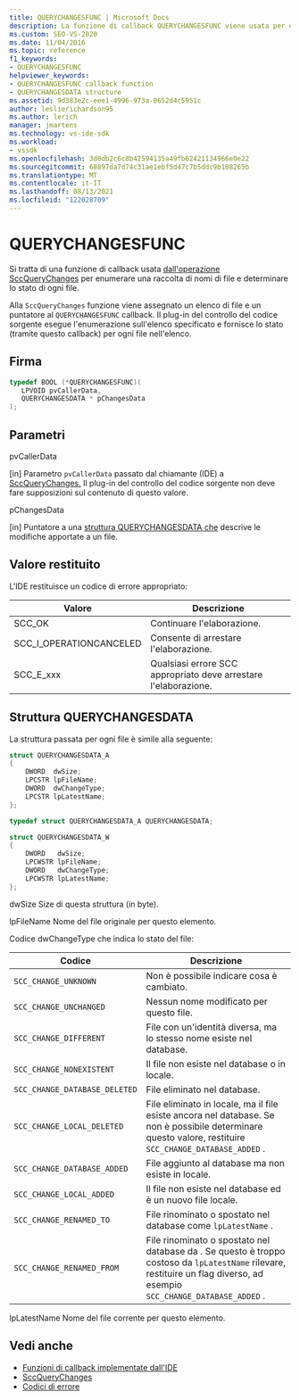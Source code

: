 ```yaml
---
title: QUERYCHANGESFUNC | Microsoft Docs
description: La funzione di callback QUERYCHANGESFUNC viene usata per enumerare una raccolta di nomi di file e determinare lo stato di ogni file.
ms.custom: SEO-VS-2020
ms.date: 11/04/2016
ms.topic: reference
f1_keywords:
- QUERYCHANGESFUNC
helpviewer_keywords:
- QUERYCHANGESFUNC callback function
- QUERYCHANGESDATA structure
ms.assetid: 9d383e2c-eee1-4996-973a-0652d4c5951c
author: leslierichardson95
ms.author: lerich
manager: jmartens
ms.technology: vs-ide-sdk
ms.workload:
- vssdk
ms.openlocfilehash: 3d0db2c6c8b42594135a49fb62421134966e0e22
ms.sourcegitcommit: 68897da7d74c31ae1ebf5d47c7b5ddc9b108265b
ms.translationtype: MT
ms.contentlocale: it-IT
ms.lasthandoff: 08/13/2021
ms.locfileid: "122028709"
---
```

# <a name="querychangesfunc"></a>QUERYCHANGESFUNC
Si tratta di una funzione di callback usata [dall'operazione SccQueryChanges](../extensibility/sccquerychanges-function.md) per enumerare una raccolta di nomi di file e determinare lo stato di ogni file.

 Alla `SccQueryChanges` funzione viene assegnato un elenco di file e un puntatore al `QUERYCHANGESFUNC` callback. Il plug-in del controllo del codice sorgente esegue l'enumerazione sull'elenco specificato e fornisce lo stato (tramite questo callback) per ogni file nell'elenco.

## <a name="signature"></a>Firma

```cpp
typedef BOOL (*QUERYCHANGESFUNC)(
   LPVOID pvCallerData,
   QUERYCHANGESDATA * pChangesData
);
```

## <a name="parameters"></a>Parametri
 pvCallerData

[in] Parametro `pvCallerData` passato dal chiamante (IDE) a [SccQueryChanges.](../extensibility/sccquerychanges-function.md) Il plug-in del controllo del codice sorgente non deve fare supposizioni sul contenuto di questo valore.

 pChangesData

[in] Puntatore a una [struttura QUERYCHANGESDATA che](#LinkQUERYCHANGESDATA) descrive le modifiche apportate a un file.

## <a name="return-value"></a>Valore restituito
 L'IDE restituisce un codice di errore appropriato:

|Valore|Descrizione|
|-----------|-----------------|
|SCC_OK|Continuare l'elaborazione.|
|SCC_I_OPERATIONCANCELED|Consente di arrestare l'elaborazione.|
|SCC_E_xxx|Qualsiasi errore SCC appropriato deve arrestare l'elaborazione.|

## <a name="querychangesdata-structure"></a><a name="LinkQUERYCHANGESDATA"></a> Struttura QUERYCHANGESDATA
 La struttura passata per ogni file è simile alla seguente:

```cpp
struct QUERYCHANGESDATA_A
{
    DWORD  dwSize;
    LPCSTR lpFileName;
    DWORD  dwChangeType;
    LPCSTR lpLatestName;
};

typedef struct QUERYCHANGESDATA_A QUERYCHANGESDATA;

struct QUERYCHANGESDATA_W
{
    DWORD   dwSize;
    LPCWSTR lpFileName;
    DWORD   dwChangeType;
    LPCWSTR lpLatestName;
};
```

 dwSize Size di questa struttura (in byte).

 lpFileName Nome del file originale per questo elemento.

 Codice dwChangeType che indica lo stato del file:

|Codice|Descrizione|
|----------|-----------------|
|`SCC_CHANGE_UNKNOWN`|Non è possibile indicare cosa è cambiato.|
|`SCC_CHANGE_UNCHANGED`|Nessun nome modificato per questo file.|
|`SCC_CHANGE_DIFFERENT`|File con un'identità diversa, ma lo stesso nome esiste nel database.|
|`SCC_CHANGE_NONEXISTENT`|Il file non esiste nel database o in locale.|
|`SCC_CHANGE_DATABASE_DELETED`|File eliminato nel database.|
|`SCC_CHANGE_LOCAL_DELETED`|File eliminato in locale, ma il file esiste ancora nel database. Se non è possibile determinare questo valore, restituire `SCC_CHANGE_DATABASE_ADDED` .|
|`SCC_CHANGE_DATABASE_ADDED`|File aggiunto al database ma non esiste in locale.|
|`SCC_CHANGE_LOCAL_ADDED`|Il file non esiste nel database ed è un nuovo file locale.|
|`SCC_CHANGE_RENAMED_TO`|File rinominato o spostato nel database come `lpLatestName` .|
|`SCC_CHANGE_RENAMED_FROM`|File rinominato o spostato nel database da . Se questo è troppo costoso da `lpLatestName` rilevare, restituire un flag diverso, ad esempio `SCC_CHANGE_DATABASE_ADDED` .|

 lpLatestName Nome del file corrente per questo elemento.

## <a name="see-also"></a>Vedi anche
- [Funzioni di callback implementate dall'IDE](../extensibility/callback-functions-implemented-by-the-ide.md)
- [SccQueryChanges](../extensibility/sccquerychanges-function.md)
- [Codici di errore](../extensibility/error-codes.md)
